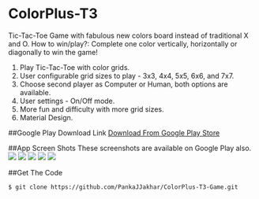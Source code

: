 # ColorPlus-T3

Tic-Tac-Toe Game with fabulous new colors board instead of traditional X and O.
How to win/play?: Complete one color vertically, horizontally or diagonally to win the game!

1. Play Tic-Tac-Toe with color grids.
2. User configurable grid sizes to play - 3x3, 4x4, 5x5, 6x6, and 7x7.
3. Choose second player as Computer or Human, both options are available.
4. User settings - On/Off mode.
5. More fun and difficulty with more grid sizes.
6. Material Design.

##Google Play Download Link
<a href="https://play.google.com/store/apps/details?id=master.jakhar.colorplus">Download From Google Play Store</a>

##App Screen Shots
These screenshots are available on Google Play also.
![](https://lh4.ggpht.com/66OYmMLBerZpxqzEQDnbxm64jiXZsfy-OnemVxVain9No4Ek_t2yPlPmykWs_Q4Epfm6=h310-rw)
![](https://lh3.ggpht.com/1-tNMhm4uK9ZTL6ZCtTQfsRDqEi0KLlBlAtddxiaYZNx1Ckf7S65WNOGJnGSoQT-Hw=h310-rw)
![](https://lh5.ggpht.com/DQiVjex5wn_FGq9vLrCrcIyVRmA5nam-U3bfSNrEPesgiysFDxgfWtS7k6HTKW_AaW4=h310-rw)
![](https://lh3.ggpht.com/JFHE-Y-GBVHo-uNpx47fIvc4CHMc1QQTVow3NYL-Uz0uH93tiQzMpFJpHS8h1SlcDzs=h310-rw)
![](https://lh5.ggpht.com/2_r66X7svW_MDixP6Ayt-TRZbiPTqeJlG54CKSZsrEoavU9st8ehKjR2zf2vflhWTiU=h310-rw)


##Get The Code
```
$ git clone https://github.com/PankaJJakhar/ColorPlus-T3-Game.git
```